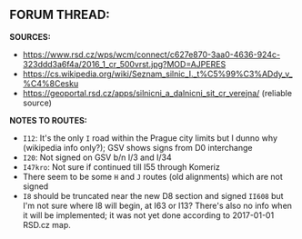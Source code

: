 ﻿**FORUM THREAD:**
-


**SOURCES:**
- https://www.rsd.cz/wps/wcm/connect/c627e870-3aa0-4636-924c-323ddd3a6f4a/2016_1_cr_500vrst.jpg?MOD=AJPERES
- https://cs.wikipedia.org/wiki/Seznam_silnic_I._t%C5%99%C3%ADdy_v_%C4%8Cesku
- https://geoportal.rsd.cz/apps/silnicni_a_dalnicni_sit_cr_verejna/ (reliable source)


**NOTES TO ROUTES:**
- `I12`: It's the only `I` road within the Prague city limits but I dunno why (wikipedia info only?); GSV shows signs from D0 interchange
- `I20`: Not signed on GSV b/n I/3 and I/34
- `I47kro`: Not sure if continued till I55 through Komeriz
- There seem to be some `H` and `J` routes (old alignments) which are not signed
- `I8` should be truncated near the new D8 section and signed `II608` but I'm not sure where I8 will begin, at I63 or I13? There's also no info when it will be implemented; it was not yet done according to 2017-01-01 RSD.cz map.